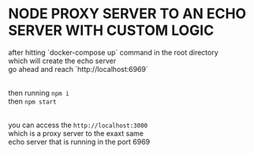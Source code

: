<h1>NODE PROXY SERVER TO AN ECHO SERVER WITH CUSTOM LOGIC</h1>
after hitting `docker-compose up` command in the root directory
<br>
which will create the echo server
<br>
go ahead and reach `http://localhost:6969`
<br><br>

then running `npm i`
<br>
then `npm start`
<br><br>

you can access the `http://localhost:3000`
<br>
which is a proxy server to the exaxt same
<br>
echo server that is running in the port 6969
